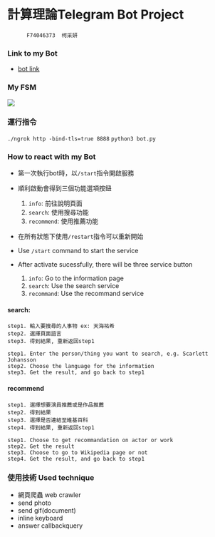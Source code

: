 # 計算理論Telegram Bot Project
          F74046373  柯采妍
### Link to my Bot
- [bot link](http://t.me/Work_Search_bot)

### My FSM
![](https://i.imgur.com/Pu6NRcs.png)


### 運行指令
`./ngrok http -bind-tls=true 8888`
`python3 bot.py`

### How to react with my Bot
- 第一次執行bot時，以`/start`指令開啟服務
- 順利啟動會得到三個功能選項按鈕
    1. `info`: 前往說明頁面
    2. `search`: 使用搜尋功能
    3. `recommend`: 使用推薦功能
- 在所有狀態下使用`/restart`指令可以重新開始

- Use `/start` command to start the service
- After activate sucessfully, there will be three service button
    1.  `info`: Go to the information page
    2.  `search`: Use the search service
    3.  `recommand`: Use the recommand service

#### **search**:
    step1. 輸入要搜尋的人事物 ex: 天海祐希
    step2. 選擇頁面語言
    step3. 得到結果, 重新返回step1
    
    step1. Enter the person/thing you want to search, e.g. Scarlett Johansson
    step2. Choose the language for the information
    step3. Get the result, and go back to step1
    
#### **recommend**
    step1. 選擇想要演員推薦或是作品推薦
    step2. 得到結果
    step3. 選擇是否連結至維基百科
    step4. 得到結果, 重新返回step1
    
    step1. Choose to get recommandation on actor or work
    step2. Get the result
    step3. Choose to go to Wikipedia page or not
    step4. Get the result, and go back to step1

### 使用技術 Used technique
- 網頁爬蟲 web crawler
- send photo
- send gif(document)
- inline keyboard
- answer callbackquery
